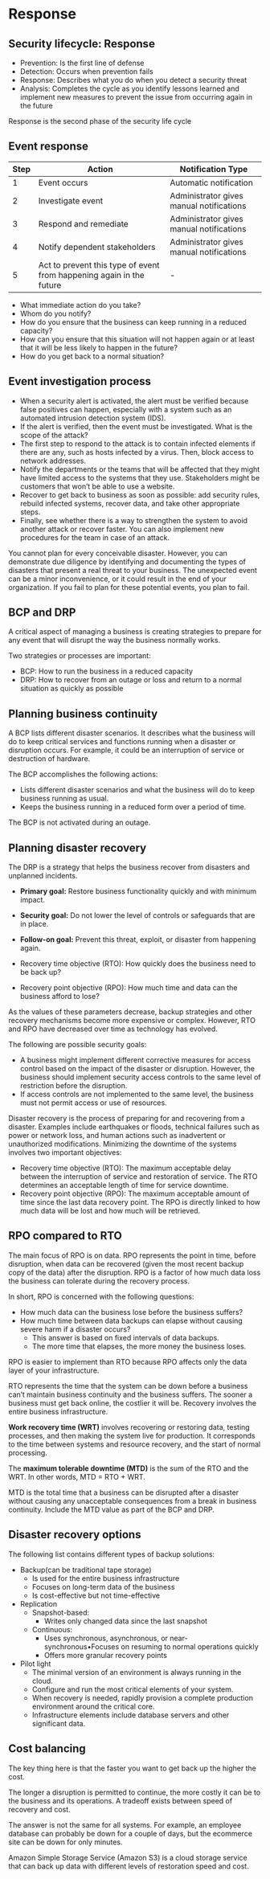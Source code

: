 # Response

## Security lifecycle: Response

- Prevention: Is the first line of defense
- Detection: Occurs when prevention fails
- Response: Describes what you do when you detect a security threat
- Analysis: Completes the cycle as you identify lessons learned and implement new measures to prevent the issue from occurring again in the future

Response is the second phase of the security life cycle

## Event response

| Step | Action | Notification Type |
|------|--------|-------------------|
| 1    | Event occurs | Automatic notification |
| 2    | Investigate event | Administrator gives manual notifications |
| 3    | Respond and remediate | Administrator gives manual notifications |
| 4    | Notify dependent stakeholders | Administrator gives manual notifications |
| 5    | Act to prevent this type of event from happening again in the future | - |

- What immediate action do you take?
- Whom do you notify?
- How do you ensure that the business can keep running in a reduced capacity?
- How can you ensure that this situation will not happen again or at least that it will be less likely to happen in the future?
- How do you get back to a normal situation?

## Event investigation process

- When a security alert is activated, the alert must be verified because false positives can happen, especially with a system such as an automated intrusion detection system (IDS).
- If the alert is verified, then the event must be investigated. What is the scope of the attack?
- The first step to respond to the attack is to contain infected elements if there are any, such as hosts infected by a virus. Then, block access to network addresses.
- Notify the departments or the teams that will be affected that they might have limited access to the systems that they use. Stakeholders might be customers that won’t be able to use a website.
- Recover to get back to business as soon as possible: add security rules, rebuild infected systems, recover data, and take other appropriate steps.
- Finally, see whether there is a way to strengthen the system to avoid another attack or recover faster. You can also implement new procedures for the team in case of an attack.

You cannot plan for every conceivable disaster. However, you can demonstrate due diligence by identifying and documenting the types of disasters that present a real threat to your business. The unexpected event can be a minor inconvenience, or it could result in the end of your organization. If you fail to plan for these potential events, you plan to fail.

## BCP and DRP

A critical aspect of managing a business is creating strategies to prepare for any event that will disrupt the way the business normally works.

Two strategies or processes are important:

- BCP: How to run the business in a reduced capacity
- DRP: How to recover from an outage or loss and return to a normal situation as quickly as possible

## Planning business continuity

A BCP lists different disaster scenarios. It describes what the business will do to keep critical services and functions running when a disaster or disruption occurs. For example, it could be an interruption of service or destruction of hardware.

The BCP accomplishes the following actions:

- Lists different disaster scenarios and what the business will do to keep business running as usual.
- Keeps the business running in a reduced form over a period of time.

The BCP is not activated during an outage.

## Planning disaster recovery

The DRP is a strategy that helps the business recover from disasters and unplanned incidents.

- **Primary goal:** Restore business functionality quickly and with minimum impact.
- **Security goal:** Do not lower the level of controls or safeguards that are in place.
- **Follow-on goal:** Prevent this threat, exploit, or disaster from happening again.

- Recovery time objective (RTO): How quickly does the business need to be back up?
- Recovery point objective (RPO): How much time and data can the business afford to lose?

As the values of these parameters decrease, backup strategies and other recovery mechanisms become more expensive or complex. However, RTO and RPO have decreased over time as technology has evolved.

The following are possible security goals:

- A business might implement different corrective measures for access control based on the impact of the disaster or disruption. However, the business should implement security access controls to the same level of restriction before the disruption.
- If access controls are not implemented to the same level, the business must not permit access or use of resources.

Disaster recovery is the process of preparing for and recovering from a disaster. Examples include earthquakes or floods, technical failures such as power or network loss, and human actions such as inadvertent or unauthorized modifications. Minimizing the downtime of the systems involves two important objectives:

- Recovery time objective (RTO): The maximum acceptable delay between the interruption of service and restoration of service. The RTO determines an acceptable length of time for service downtime.
- Recovery point objective (RPO): The maximum acceptable amount of time since the last data recovery point. The RPO is directly linked to how much data will be lost and how much will be retrieved.

## RPO compared to RTO

The main focus of RPO is on data. RPO represents the point in time, before disruption, when data can be recovered (given the most recent backup copy of the data) after the disruption. RPO is a factor of how much data loss the business can tolerate during the recovery process.

In short, RPO is concerned with the following questions:

- How much data can the business lose before the business suffers?
- How much time between data backups can elapse without causing severe harm if a disaster occurs?
  - This answer is based on fixed intervals of data backups.
  - The more time that elapses, the more money the business loses.

RPO is easier to implement than RTO because RPO affects only the data layer of your infrastructure.

RTO represents the time that the system can be down before a business can’t maintain business continuity and the business suffers. The sooner a business must get back online, the costlier it will be. Recovery involves the entire business infrastructure.

**Work recovery time (WRT)** involves recovering or restoring data, testing processes, and then making the system live for production. It corresponds to the time between systems and resource recovery, and the start of normal processing.

The **maximum tolerable downtime (MTD)** is the sum of the RTO and the WRT. In other words, MTD = RTO + WRT.

MTD is the total time that a business can be disrupted after a disaster without causing any unacceptable consequences from a break in business continuity. Include the MTD value as part of the BCP and DRP.

## Disaster recovery options

The following list contains different types of backup solutions:

- Backup(can be traditional tape storage)
  - Is used for the entire business infrastructure
  - Focuses on long-term data of the business
  - Is cost-effective but not time-effective
- Replication
  - Snapshot-based:
    - Writes only changed data since the last snapshot
  - Continuous:
    - Uses synchronous, asynchronous, or near-synchronous•Focuses on resuming to normal operations quickly
    - Offers more granular recovery points
- Pilot light
  - The minimal version of an environment is always running in the cloud.
  - Configure and run the most critical elements of your system.
  - When recovery is needed, rapidly provision a complete production environment around the critical core.
  - Infrastructure elements include database servers and other significant data.

## Cost balancing

The key thing here is that the faster you want to get back up the higher the cost.

The longer a disruption is permitted to continue, the more costly it can be to the business and its operations. A tradeoff exists between speed of recovery and cost.

The answer is not the same for all systems. For example, an employee database can probably be down for a couple of days, but the ecommerce site can be down for only minutes.

Amazon Simple Storage Service (Amazon S3) is a cloud storage service that can back up data with different levels of restoration speed and cost.
